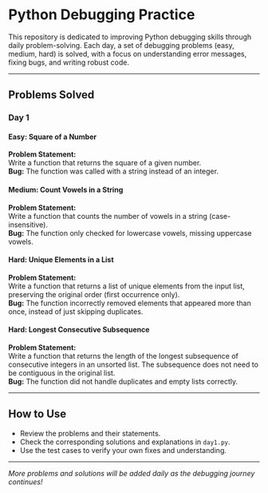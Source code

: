 # Python Debugging Practice

This repository is dedicated to improving Python debugging skills through daily problem-solving. Each day, a set of debugging problems (easy, medium, hard) is solved, with a focus on understanding error messages, fixing bugs, and writing robust code.

---

## Problems Solved

### Day 1

#### Easy: Square of a Number
**Problem Statement:**  
Write a function that returns the square of a given number.  
**Bug:** The function was called with a string instead of an integer.

#### Medium: Count Vowels in a String
**Problem Statement:**  
Write a function that counts the number of vowels in a string (case-insensitive).  
**Bug:** The function only checked for lowercase vowels, missing uppercase vowels.

#### Hard: Unique Elements in a List
**Problem Statement:**  
Write a function that returns a list of unique elements from the input list, preserving the original order (first occurrence only).  
**Bug:** The function incorrectly removed elements that appeared more than once, instead of just skipping duplicates.

#### Hard: Longest Consecutive Subsequence
**Problem Statement:**  
Write a function that returns the length of the longest subsequence of consecutive integers in an unsorted list. The subsequence does not need to be contiguous in the original list.  
**Bug:** The function did not handle duplicates and empty lists correctly.

---

## How to Use

- Review the problems and their statements.
- Check the corresponding solutions and explanations in `day1.py`.
- Use the test cases to verify your own fixes and understanding.

---

*More problems and solutions will be added daily as the debugging journey continues!*
